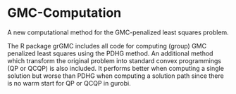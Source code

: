 # GMC-Computation
A new computational method for the GMC-penalized least squares problem.

The R package grGMC includes all code for computing (group) GMC penalized least squares using the PDHG method. An additional method which transform the original problem into standard convex programmings (QP or QCQP) is also included. It performs better when computing a single solution but worse than PDHG when computing a solution path since there is no warm start for QP or QCQP in gurobi.
